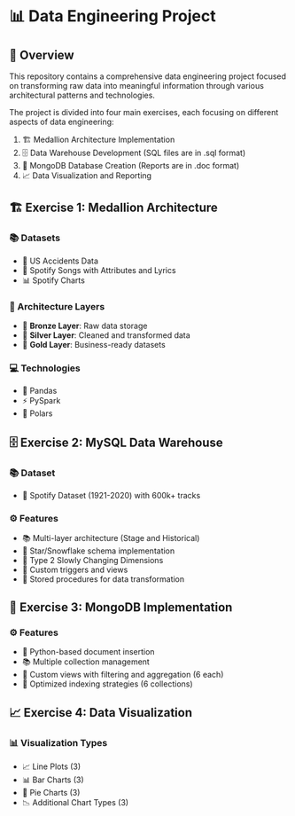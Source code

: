 # 📊 Data Engineering Project

## 📝 Overview
This repository contains a comprehensive data engineering project focused on transforming raw data into meaningful information through various architectural patterns and technologies.

The project is divided into four main exercises, each focusing on different aspects of data engineering:
1. 🏗️ Medallion Architecture Implementation
2. 🗄️ Data Warehouse Development (SQL files are in .sql format)
3. 🔄 MongoDB Database Creation (Reports are in .doc format)
4. 📈 Data Visualization and Reporting

## 🏗️ Exercise 1: Medallion Architecture

### 📚 Datasets
* 🚗 US Accidents Data
* 🎵 Spotify Songs with Attributes and Lyrics
* 📊 Spotify Charts

### 🔨 Architecture Layers
* 🥉 **Bronze Layer**: Raw data storage
* 🥈 **Silver Layer**: Cleaned and transformed data
* 🥇 **Gold Layer**: Business-ready datasets

### 💻 Technologies
* 🐼 Pandas
* ⚡ PySpark
* 🔧 Polars

## 🗄️ Exercise 2: MySQL Data Warehouse

### 📚 Dataset
* 🎵 Spotify Dataset (1921-2020) with 600k+ tracks

### ⚙️ Features
* 📚 Multi-layer architecture (Stage and Historical)
* 🌟 Star/Snowflake schema implementation
* 🔄 Type 2 Slowly Changing Dimensions
* 🔌 Custom triggers and views
* 📜 Stored procedures for data transformation

## 🔄 Exercise 3: MongoDB Implementation

### ⚙️ Features
* 🐍 Python-based document insertion
* 📚 Multiple collection management
* 👀 Custom views with filtering and aggregation (6 each)
* 🚀 Optimized indexing strategies (6 collections)

## 📈 Exercise 4: Data Visualization

### 📊 Visualization Types
* 📈 Line Plots (3)
* 📊 Bar Charts (3)
* 🥧 Pie Charts (3)
* 📉 Additional Chart Types (3)

